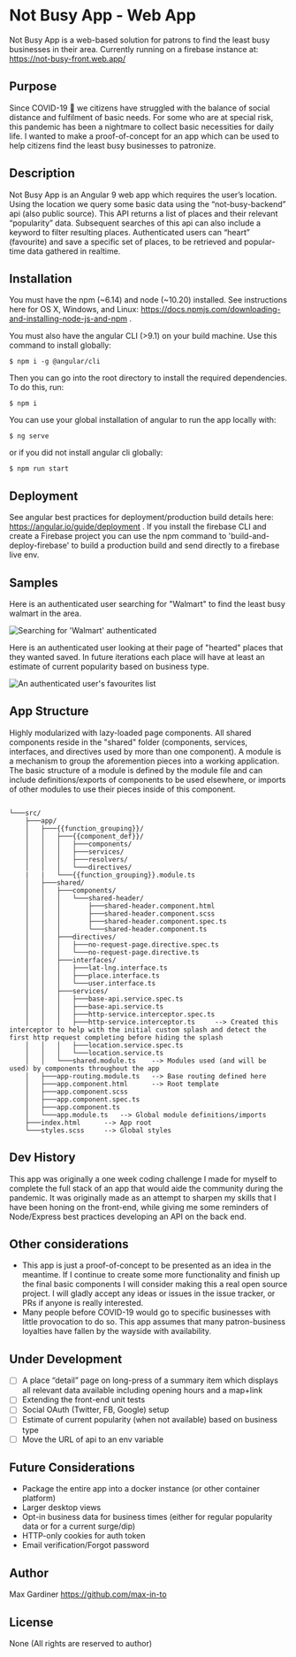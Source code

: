 # Not Busy App - Web App

Not Busy App is a web-based solution for patrons to find the least busy businesses in their area. Currently running on a firebase instance at: https://not-busy-front.web.app/ 

## Purpose

Since COVID-19 :microbe: we citizens have struggled with the balance of social distance and fulfilment of basic needs. For some who are at special risk, this pandemic has been a nightmare to collect basic necessities for daily life. I wanted to make a proof-of-concept for an app which can be used to help citizens find the least busy businesses to patronize. 

## Description

Not Busy App is an Angular 9 web app which requires the user’s location. Using the location we query some basic data using the “not-busy-backend” api (also public source). This API returns a list of places and their relevant “popularity” data. Subsequent searches of this api can also include a keyword to filter resulting places. Authenticated users can “heart” (favourite) and save a specific set of places, to be retrieved and popular-time data gathered in realtime.

## Installation

You must have the npm (~6.14) and node (~10.20) installed. See instructions here for OS X, Windows, and Linux: https://docs.npmjs.com/downloading-and-installing-node-js-and-npm .

You must also have the angular CLI (>9.1) on your build machine. Use this command to install globally:

```
$ npm i -g @angular/cli
```

Then you can go into the root directory to install the required dependencies. To do this, run:
```
$ npm i
```
You can use your global installation of angular to run the app locally with:
```
$ ng serve
```
or if you did not install angular cli globally:
```
$ npm run start
```

## Deployment

See angular best practices for deployment/production build details here: https://angular.io/guide/deployment . If you install the firebase CLI and create a Firebase project you can use the npm command to 'build-and-deploy-firebase' to build a production build and send directly to a firebase live env.

## Samples

Here is an authenticated user searching for "Walmart" to find the least busy walmart in the area. 

![Searching for 'Walmart' authenticated](/sample_images/3.png)

Here is an authenticated user looking at their page of "hearted" places that they wanted saved. In future iterations each place will have at least an estimate of current popularity based on business type.


![An authenticated user's favourites list](/sample_images/2.png)

## App Structure

Highly modularized with lazy-loaded page components. All shared components reside in the "shared" folder (components, services, interfaces, and directives used by more than one component). A module is a mechanism to group the aforemention pieces into a working application. The basic structure of a module is defined by the module file and can include definitions/exports of components to be used elsewhere, or imports of other modules to use their pieces inside of this component.

```

└───src/
    ├───app/
    │   ├───{{function_grouping}}/
    │   │   ├───{{component_def}}/
    │   │   │   ├───components/
    │   │   │   ├───services/
    │   │   │   ├───resolvers/
    │   │   │   └───directives/
    |   |   └───{{function_grouping}}.module.ts
    │   ├───shared/
    │   │   ├───components/
    │   │   │   └───shared-header/
    │   │   │       ├───shared-header.component.html
    │   │   │       ├───shared-header.component.scss
    │   │   │       ├───shared-header.component.spec.ts
    │   │   │       └───shared-header.component.ts
    │   │   ├───directives/
    │   │   │   ├───no-request-page.directive.spec.ts
    │   │   │   └───no-request-page.directive.ts
    │   │   ├───interfaces/
    │   │   │   ├───lat-lng.interface.ts
    │   │   │   ├───place.interface.ts
    │   │   │   └───user.interface.ts
    │   │   ├───services/
    │   │   │   ├───base-api.service.spec.ts
    │   │   │   ├───base-api.service.ts
    │   │   │   ├───http-service.interceptor.spec.ts
    │   │   │   ├───http-service.interceptor.ts     --> Created this interceptor to help with the initial custom splash and detect the first http request completing before hiding the splash
    │   │   │   ├───location.service.spec.ts
    │   │   │   └───location.service.ts
    │   │   └───shared.module.ts    --> Modules used (and will be used) by components throughout the app
    │   ├───app-routing.module.ts   --> Base routing defined here
    │   ├───app.component.html      --> Root template
    │   ├───app.component.scss
    │   ├───app.component.spec.ts
    │   ├───app.component.ts
    │   └───app.module.ts   --> Global module definitions/imports
    ├───index.html      --> App root
    └───styles.scss     --> Global styles

```
## Dev History

This app was originally a one week coding challenge I made for myself to complete the full stack of an app that would aide the community during the pandemic. It was originally made as an attempt to sharpen my skills that I have been honing on the front-end, while giving me some reminders of Node/Express best practices developing an API on the back end.

## Other considerations

- This app is just a proof-of-concept to be presented as an idea in the meantime. If I continue to create some more functionality and finish up the final basic components I will consider making this a real open source project.  I will gladly accept any ideas or issues in the issue tracker, or PRs if anyone is really interested.
- Many people before COVID-19 would go to specific businesses with little provocation to do so. This app assumes that many patron-business loyalties have fallen by the wayside with availability.

## Under Development

- [ ] A place “detail” page on long-press of a summary item which displays all relevant data available including opening hours and a map+link
- [ ] Extending the front-end unit tests
- [ ] Social OAuth (Twitter, FB, Google) setup
- [ ] Estimate of current popularity (when not available) based on business type 
- [ ] Move the URL of api to an env variable

## Future Considerations
- Package the entire app into a docker instance (or other container platform)
- Larger desktop views
- Opt-in business data for business times (either for regular popularity data or for a current surge/dip)
- HTTP-only cookies for auth token
- Email verification/Forgot password

## Author

Max Gardiner
https://github.com/max-in-to

## License

None (All rights are reserved to author)